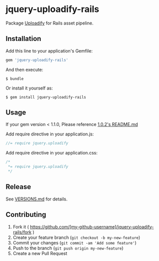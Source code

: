 # jquery-uploadify-rails

Package [Uploadify](http://www.uploadify.com/) for Rails asset pipeline.

## Installation

Add this line to your application's Gemfile:

```ruby
gem 'jquery-uploadify-rails'
```

And then execute:

    $ bundle

Or install it yourself as:

    $ gem install jquery-uploadify-rails

## Usage

If your gem version < 1.1.0, Please reference [1.0.2's README.md](https://github.com/reyesyang/jquery-uploadify-rails/blob/v1.0.2/README.md)

Add require directive in your application.js:

```javascript
//= require jquery.uploadify
```

Add require directive in your application.css:

```css
/*
 *= require jquery.uploadify
 */
```

## Release

See [VERSIONS.md](VERSIONS.md) for details.

## Contributing

1. Fork it ( https://github.com/[my-github-username]/jquery-uploadify-rails/fork )
2. Create your feature branch (`git checkout -b my-new-feature`)
3. Commit your changes (`git commit -am 'Add some feature'`)
4. Push to the branch (`git push origin my-new-feature`)
5. Create a new Pull Request
